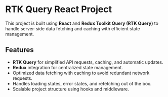 # RTK Query React Project

This project is built using **React** and **Redux Toolkit Query (RTK Query)** to handle server-side data fetching and caching with efficient state management.

## Features

- **RTK Query** for simplified API requests, caching, and automatic updates.
- **Redux** integration for centralized state management.
- Optimized data fetching with caching to avoid redundant network requests.
- Handles loading states, error states, and refetching out of the box.
- Scalable project structure using hooks and middleware.
